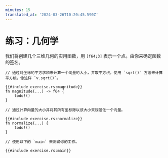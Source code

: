 ```yaml
---
minutes: 15
translated_at: '2024-03-26T10:20:45.590Z'
---
```


# 练习：几何学

我们将创建几个三维几何的实用函数，用 `[f64;3]` 表示一个点。由你来确定函数的签名。

```rust,compile_fail
// 通过对坐标的平方求和来计算一个向量的大小，并取平方根。使用 `sqrt()` 方法来计算平方根，像这样 `v.sqrt()`。

{{#include exercise.rs:magnitude}}
fn magnitude(...) -> f64 {
    todo!()
}

// 通过计算向量的大小并将其所有坐标除以该大小来规范化一个向量。

{{#include exercise.rs:normalize}}
fn normalize(...) {
    todo!()
}

// 使用以下的 `main` 来测试你的工作。

{{#include exercise.rs:main}}
```

